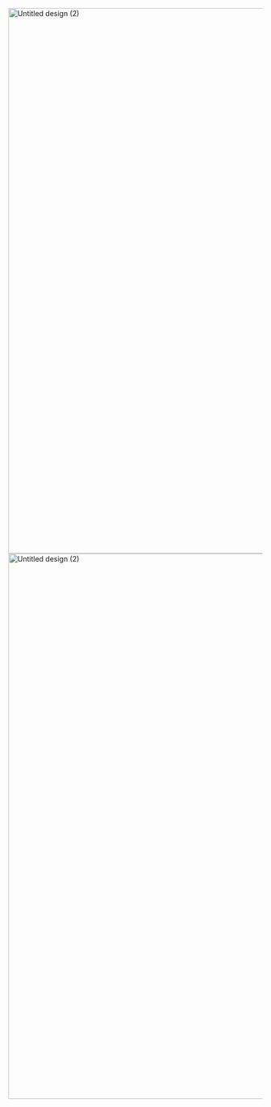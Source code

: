 <img width="1920" height="1080" alt="Untitled design (2)" src="https://github.com/user-attachments/assets/0ead8833-d3d7-4bf0-b477-1e3acb7ae1c8" /><img width="1920" height="1080" alt="Untitled design (2)" src="https://github.com/user-attachments/assets/22e608b3-28a1-499c-a770-017921e86e77" />
